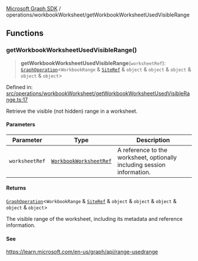 [Microsoft Graph SDK](../../README.md) / operations/workbookWorksheet/getWorkbookWorksheetUsedVisibleRange

## Functions

### getWorkbookWorksheetUsedVisibleRange()

> **getWorkbookWorksheetUsedVisibleRange**(`worksheetRef`): [`GraphOperation`](../../models/GraphOperation.md#graphoperation)\<`WorkbookRange` & [`SiteRef`](../../models/SiteRef.md#siteref) & `object` & `object` & `object` & `object` & `object`\>

Defined in: [src/operations/workbookWorksheet/getWorkbookWorksheetUsedVisibleRange.ts:17](https://github.com/Future-Secure-AI/microsoft-graph/blob/main/src/operations/workbookWorksheet/getWorkbookWorksheetUsedVisibleRange.ts#L17)

Retrieve the visible (not hidden) range in a worksheet.

#### Parameters

| Parameter | Type | Description |
| ------ | ------ | ------ |
| `worksheetRef` | [`WorkbookWorksheetRef`](../../models/WorkbookWorksheetRef.md#workbookworksheetref) | A reference to the worksheet, optionally including session information. |

#### Returns

[`GraphOperation`](../../models/GraphOperation.md#graphoperation)\<`WorkbookRange` & [`SiteRef`](../../models/SiteRef.md#siteref) & `object` & `object` & `object` & `object` & `object`\>

The visible range of the worksheet, including its metadata and reference information.

#### See

https://learn.microsoft.com/en-us/graph/api/range-usedrange
